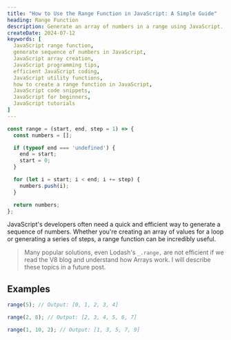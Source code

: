 ```yaml
---
title: "How to Use the Range Function in JavaScript: A Simple Guide"
heading: Range Function
description: Generate an array of numbers in a range using JavaScript.
createDate: 2024-07-12
keywords: [
  JavaScript range function,
  generate sequence of numbers in JavaScript,
  JavaScript array creation,
  JavaScript programming tips,
  efficient JavaScript coding,
  JavaScript utility functions,
  how to create a range function in JavaScript,
  JavaScript code snippets,
  JavaScript for beginners,
  JavaScript tutorials
]
---
```


```javascript
const range = (start, end, step = 1) => {
  const numbers = [];

  if (typeof end === 'undefined') {
    end = start;
    start = 0;
  }

  for (let i = start; i < end; i += step) {
    numbers.push(i);
  }

  return numbers;
};
```

JavaScript's developers often need a quick and efficient way to generate a sequence of numbers. Whether you're creating
an
array of values for a loop or generating a series of steps, a range function can be incredibly useful.

> Many popular solutions, even Lodash's `_.range,` are not efficient if we read the V8 blog and understand how Arrays
> work. I will describe these topics in a future post.

## Examples

```javascript
range(5); // Output: [0, 1, 2, 3, 4]
```

```javascript
range(2, 8); // Output: [2, 3, 4, 5, 6, 7]
```

```javascript
range(1, 10, 2); // Output: [1, 3, 5, 7, 9]
```
